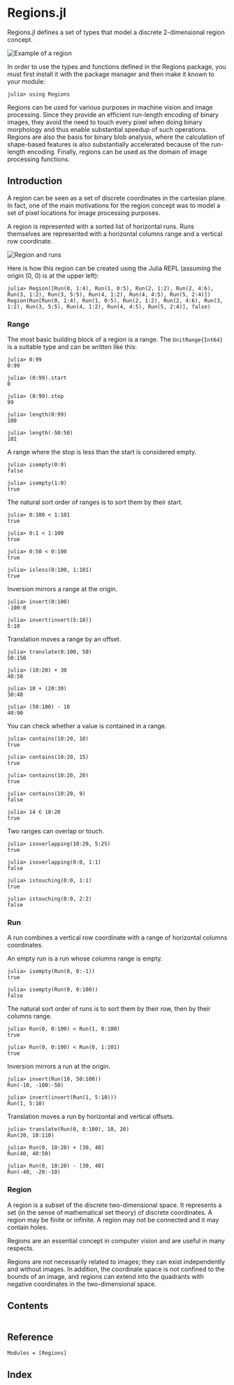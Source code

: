 # Regions.jl

Regions.jl defines a set of types that model a discrete 2-dimensional region concept. 

![Example of a region](region.svg)

In order to use the types and functions defined in the Regions package, you must first install it with the package manager and then make it known to your module:

```jldoctest reg
julia> using Regions
```

Regions can be used for various purposes in machine vision and image processing. Since they provide an efficient run-length encoding of binary images, they avoid the need to touch every pixel when doing binary morphology and thus enable substantial speedup of such operations. Regions are also the basis for binary blob analysis, where the calculation of shape-based features is also substantially accelerated because of the run-length encoding. Finally, regions can be used as the domain of image processing functions.

## Introduction

A region can be seen as a set of discrete coordinates in the cartesian plane. In fact, one of the main motivations for the region concept was to model a set of pixel locations for image processing purposes.

A region is represented with a sorted list of horizontal runs. Runs themselves are represented with a horizontal columns range and a vertical row coordinate.

![Region and runs](region_and_runs.svg)

Here is how this region can be created using the Julia REPL (assuming the origin (0, 0) is at the upper left):

```jldoctest reg
julia> Region([Run(0, 1:4), Run(1, 0:5), Run(2, 1:2), Run(2, 4:6), Run(3, 1:2), Run(3, 5:5), Run(4, 1:2), Run(4, 4:5), Run(5, 2:4)])
Region(Run[Run(0, 1:4), Run(1, 0:5), Run(2, 1:2), Run(2, 4:6), Run(3, 1:2), Run(3, 5:5), Run(4, 1:2), Run(4, 4:5), Run(5, 2:4)], false)
```

### Range

The most basic building block of a region is a range. The `UnitRange{Int64}` is a suitable type and can be written like this:

```jldoctest reg
julia> 0:99
0:99

julia> (0:99).start
0

julia> (0:99).stop
99

julia> length(0:99)
100

julia> length(-50:50)
101
```

A range where the stop is less than the start is considered empty.

```jldoctest reg
julia> isempty(0:0)
false

julia> isempty(1:0)
true
```

The natural sort order of ranges is to sort them by their start.

```jldoctest reg
julia> 0:100 < 1:101
true

julia> 0:1 < 1:100
true

julia> 0:50 < 0:100
true

julia> isless(0:100, 1:101)
true
```

Inversion mirrors a range at the origin.

```jldoctest reg
julia> invert(0:100)
-100:0

julia> invert(invert(5:10))
5:10
```

Translation moves a range by an offset.

```jldoctest reg
julia> translate(0:100, 50)
50:150

julia> (10:20) + 30
40:50

julia> 10 + (20:30)
30:40

julia> (50:100) - 10
40:90
```

You can check whether a value is contained in a range.

```jldoctest reg
julia> contains(10:20, 10)
true

julia> contains(10:20, 15)
true

julia> contains(10:20, 20)
true

julia> contains(10:20, 9)
false

julia> 14 ∈ 10:20
true
```

Two ranges can overlap or touch.

```jldoctest reg
julia> isoverlapping(10:20, 5:25)
true

julia> isoverlapping(0:0, 1:1)
false

julia> istouching(0:0, 1:1)
true

julia> istouching(0:0, 2:2)
false
```

### Run

A run combines a vertical row coordinate with a range of horizontal columns coordinates.

An empty run is a run whose columns range is empty.

```jldoctest reg
julia> isempty(Run(0, 0:-1))
true

julia> isempty(Run(0, 0:100))
false
```

The natural sort order of runs is to sort them by their row, then by their columns range.

```jldoctest reg
julia> Run(0, 0:100) < Run(1, 0:100)
true

julia> Run(0, 0:100) < Run(0, 1:101)
true
```

Inversion mirrors a run at the origin.

```jldoctest reg
julia> invert(Run(10, 50:100))
Run(-10, -100:-50)

julia> invert(invert(Run(1, 5:10)))
Run(1, 5:10)
```

Translation moves a run by horizontal and vertical offsets.

```jldoctest reg
julia> translate(Run(0, 0:100), 10, 20)
Run(20, 10:110)

julia> Run(0, 10:20) + [30, 40]
Run(40, 40:50)

julia> Run(0, 10:20) - [30, 40]
Run(-40, -20:-10)
```




### Region

A region is a subset of the discrete two-dimensional space. It represents a set (in the sense of mathematical set theory) of discrete coordinates. A region may be finite or infinite. A region may not be connected and it may contain holes.

Regions are an essential concept in computer vision and are useful in many respects.

Regions are not necessarily related to images; they can exist independently and without images. In addition, the coordinate space is not confined to the bounds of an image, and regions can extend into the quadrants with negative coordinates in the two-dimensional space.


## Contents

```@contents
```

## Reference

```@autodocs
Modules = [Regions]
```

## Index

```@index
```

[^Ghali]:

    Sherif Ghali, Introduction to Geometric Computing, Springer 2008


